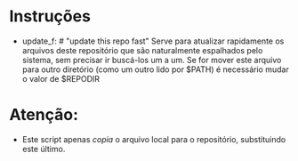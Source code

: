 # Instruções

- update_f: # "update this repo fast" 
  Serve para atualizar rapidamente os arquivos deste repositório que são naturalmente espalhados pelo sistema, sem precisar ir buscá-los um a um.
  Se for mover este arquivo para outro diretório (como um outro lido por $PATH) é necessário mudar o valor de $REPODIR

# Atenção: 
  - Este script apenas _copia_ o arquivo local para o repositório, substituindo este último.

